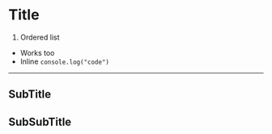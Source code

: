 # Title

1. Ordered list
- Works too
- Inline `console.log("code")` 
---



## SubTitle


## SubSubTitle